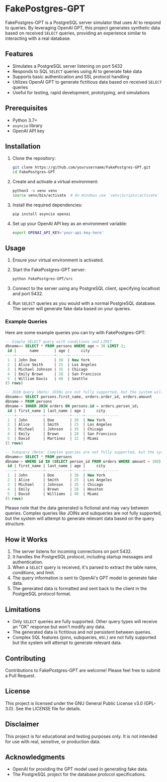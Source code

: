 # FakePostgres-GPT

FakePostgres-GPT is a PostgreSQL server simulator that uses AI to respond to queries. By leveraging OpenAI GPT, this project generates synthetic data based on received `SELECT` queries, providing an experience similar to interacting with a real database.

## Features

- Simulates a PostgreSQL server listening on port 5432
- Responds to SQL `SELECT` queries using AI to generate fake data
- Supports basic authentication and SSL protocol handling
- Utilizes OpenAI GPT to generate fictitious data based on received `SELECT` queries
- Useful for testing, rapid development, prototyping, and simulations

## Prerequisites

- Python 3.7+
- `asyncio` library
- OpenAI API key

## Installation

1. Clone the repository:

   ```bash
   git clone https://github.com/yourusername/FakePostgres-GPT.git
   cd FakePostgres-GPT
   ```

2. Create and activate a virtual environment:

   ```bash
   python3 -m venv venv
   source venv/bin/activate  # On Windows use `venv\Scripts\activate`
   ```

3. Install the required dependencies:

   ```bash
   pip install asyncio openai
   ```

4. Set up your OpenAI API key as an environment variable:
   ```bash
   export OPENAI_API_KEY='your-api-key-here'
   ```

## Usage

1. Ensure your virtual environment is activated.

2. Start the FakePostgres-GPT server:

   ```bash
   python FakePostgres-GPT/src
   ```

3. Connect to the server using any PostgreSQL client, specifying localhost and port 5432.

4. Run `SELECT` queries as you would with a normal PostgreSQL database. The server will generate fake data based on your queries.

### Example Queries

Here are some example queries you can try with FakePostgres-GPT:

```sql
-- Simple SELECT query with conditions and LIMIT
dbname=> SELECT * FROM persons WHERE age > 30 LIMIT 2;
 id |      name       | age |     city
----+-----------------+-----+---------------
 1  | John Doe        | 30  | New York
 2  | Alice Smith     | 25  | Los Angeles
 3  | Michael Johnson | 35  | Chicago
 4  | Emily Brown     | 28  | San Francisco
 5  | William Davis   | 40  | Seattle
(5 rows)

-- JOIN query (Note: JOINs are not fully supported, but the system will attempt to generate relevant data)
dbname=> SELECT persons.first_name, orders.order_id, orders.amount
dbname-> FROM persons
dbname-> INNER JOIN orders ON persons.id = orders.person_id;
 id | first_name | last_name | age |     city
----+------------+-----------+-----+---------------
 1  | John       | Doe       | 30  | New York
 2  | Alice      | Smith     | 25  | Los Angeles
 3  | Michael    | Johnson   | 35  | Chicago
 4  | Emily      | Brown     | 28  | San Francisco
 5  | David      | Martinez  | 32  | Miami
(5 rows)

-- Subquery (Note: Complex queries are not fully supported, but the system will attempt to generate relevant data)
dbname=> SELECT * FROM persons
dbname-> WHERE id IN (SELECT person_id FROM orders WHERE amount > 100);
 id | first_name | last_name | age |     city
----+------------+-----------+-----+---------------
 1  | John       | Doe       | 30  | New York
 2  | Alice      | Smith     | 25  | Los Angeles
 3  | Michael    | Johnson   | 35  | Chicago
 4  | Emily      | Brown     | 28  | Houston
 5  | David      | Williams  | 40  | Miami
(5 rows)
```

Please note that the data generated is fictional and may vary between queries. Complex queries like JOINs and subqueries are not fully supported, but the system will attempt to generate relevant data based on the query structure.

## How it Works

1. The server listens for incoming connections on port 5432.
2. It handles the PostgreSQL protocol, including startup messages and authentication.
3. When a `SELECT` query is received, it's parsed to extract the table name, conditions, and limit.
4. The query information is sent to OpenAI's GPT model to generate fake data.
5. The generated data is formatted and sent back to the client in the PostgreSQL protocol format.

## Limitations

- Only `SELECT` queries are fully supported. Other query types will receive an "OK" response but won't modify any data.
- The generated data is fictitious and not persistent between queries.
- Complex SQL features (joins, subqueries, etc.) are not fully supported but the system will attempt to generate relevant data.

## Contributing

Contributions to FakePostgres-GPT are welcome! Please feel free to submit a Pull Request.

## License

This project is licensed under the GNU General Public License v3.0 (GPL-3.0). See the LICENSE file for details.

## Disclaimer

This project is for educational and testing purposes only. It is not intended for use with real, sensitive, or production data.

## Acknowledgments

- OpenAI for providing the GPT model used in generating fake data.
- The PostgreSQL project for the database protocol specifications.
